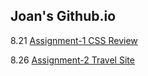 ## Joan's Github.io

8.21 [Assignment-1 CSS Review](https://guithub.com/joanxiayiqiong/mejo487/assignment-1)

8.26 [Assignment-2 Travel Site](https://google.com)
